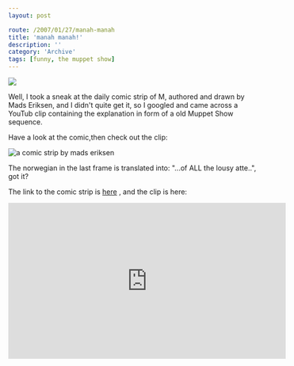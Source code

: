 ```yaml
---
layout: post

route: /2007/01/27/manah-manah
title: 'manah manah!'
description: ''
category: 'Archive'
tags: [funny, the muppet show]
---
```


<img src="/img/blog/img8affec83b72d0aaa7965480f648d303a.png" class="img-responsive img-thumbnail img-rounded"/>

Well, I took a sneak at the daily comic strip of M, authored and drawn by Mads
Eriksen, and I didn't quite get it, so I googled and came across a YouTub clip
containing the explanation in form of a old Muppet Show sequence.

Have a look at the comic,then check out the clip:

<img src="/img/mmanah.png" alt="a comic strip by mads eriksen" title="manah manah"/>

The norwegian in the last frame is translated into: "...of ALL the lousy
atte..", got it?

The link to the comic strip is
<a class="ph" target="_blank" rel="noopener noreferrer" href="http://www.start.no/tegneserier/m/?1169852400">here</a>
, and the clip is here:

<iframe width="560" height="315" src="https://www.youtube.com/embed/8N_tupPBtWQ" frameborder="0" allowfullscreen></iframe>
